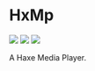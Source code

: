 # HxMp

![](https://img.shields.io/github/repo-size/Realmzer/hxCodec) ![](https://badgen.net/github/open-issues/Realmzer/hxCodec) ![](https://badgen.net/badge/license/Apache-2.0/green)

A Haxe Media Player.
